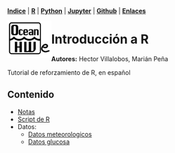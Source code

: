 <p align="left">
<strong><a href="../Indice.md">Indice</a></strong>
|
<strong><a href="../Intro a R/R.md">R</a></strong>
|
<strong><a href="../Intro a Python/Python.md">Python</a></strong>
|
<strong><a href="../Intro a Jupyter/Jupyter.md">Jupyter</a></strong>
|
<strong><a href="../Intro a github/Github.md">Github</a></strong>
|
<strong><a href="../enlaces.md">Enlaces</a></strong>
</p>

<img     style="float: left;" src="OHWe.png" width="100"> 

# Introducción a R

**Autores:** Hector Villalobos, Marián Peña

Tutorial de reforzamiento de R, en español


## Contenido

- [Notas](IntroduccionaR.md)
- [Script de R](cursoR.rnw)
- Datos:
    - [Datos meteorologicos](cibmeteo.txt)
    - [Datos glucosa](exaov.txt)
  
